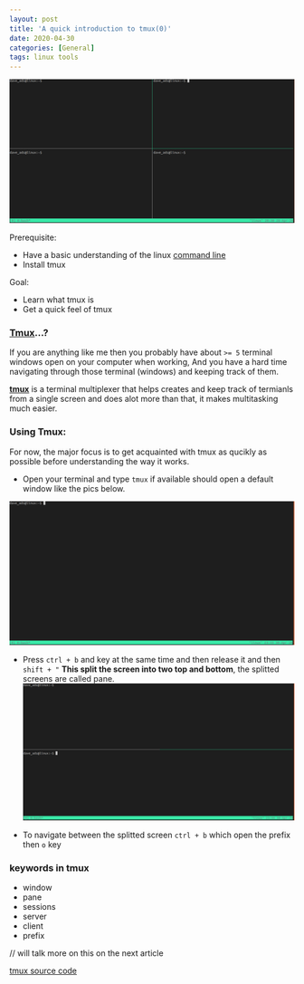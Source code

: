 ```yaml
---
layout: post
title: 'A quick introduction to tmux(0)'
date: 2020-04-30
categories: [General]
tags: linux tools
---
```


![tmux(0)](/assets/images/tmux(0).png)<br>

Prerequisite:
* Have a basic understanding of the linux [command line](https://daveads.github.io/tools/linux/2020/04/25/The-Linux-Command-Line.html)
* Install tmux

Goal:
* Learn what tmux is
* Get a quick feel of tmux 

### [Tmux](https://en.wikipedia.org/wiki/Tmux)...?
If you are anything like me then you probably have about ```>= 5``` terminal windows open on your computer when working, And you have a hard time navigating through those terminal (windows) and keeping track of them.

**[tmux](https://github.com/tmux/tmux)** is a terminal multiplexer that helps creates and keep track of termianls from a single screen and does alot more than that, it makes multitasking much easier. 


### Using Tmux:

For now, the major focus is to get acquainted with tmux as qucikly as possible before understanding the way it works.

* Open your terminal and type ```tmux``` if available should open a default window like the pics below.

![tmux(0)_a.png](/assets/images/tmux(0)_a.png)<br>


* Press  ```ctrl + b``` and key at the same time and then release it and then ```shift + "``` 
**This split the screen into two top and bottom**, the splitted screens are called pane.
![tmux(0)_a.png](/assets/images/tmux(0)_b.png)<br>

* To navigate between the splitted screen ```ctrl + b``` which open the prefix then ```o``` key


### keywords in tmux

* window
* pane
* sessions
* server
* client
* prefix

// will talk more on this on the next article

[tmux source code](https://github.com/tmux/tmux)
